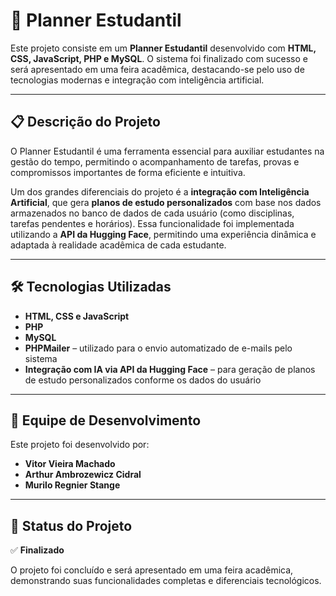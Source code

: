 # 📅 Planner Estudantil

Este projeto consiste em um **Planner Estudantil** desenvolvido com **HTML, CSS, JavaScript, PHP e MySQL**. O sistema foi finalizado com sucesso e será apresentado em uma feira acadêmica, destacando-se pelo uso de tecnologias modernas e integração com inteligência artificial.

---

## 📋 Descrição do Projeto

O Planner Estudantil é uma ferramenta essencial para auxiliar estudantes na gestão do tempo, permitindo o acompanhamento de tarefas, provas e compromissos importantes de forma eficiente e intuitiva.

Um dos grandes diferenciais do projeto é a **integração com Inteligência Artificial**, que gera **planos de estudo personalizados** com base nos dados armazenados no banco de dados de cada usuário (como disciplinas, tarefas pendentes e horários). Essa funcionalidade foi implementada utilizando a **API da Hugging Face**, permitindo uma experiência dinâmica e adaptada à realidade acadêmica de cada estudante.

---

## 🛠️ Tecnologias Utilizadas

- **HTML, CSS e JavaScript**
- **PHP**
- **MySQL**
- **PHPMailer** – utilizado para o envio automatizado de e-mails pelo sistema
- **Integração com IA via API da Hugging Face** – para geração de planos de estudo personalizados conforme os dados do usuário

---

## 👥 Equipe de Desenvolvimento

Este projeto foi desenvolvido por:

- **Vitor Vieira Machado**
- **Arthur Ambrozewicz Cidral**
- **Murilo Regnier Stange**

---

## 📌 Status do Projeto

✅ **Finalizado**

O projeto foi concluído e será apresentado em uma feira acadêmica, demonstrando suas funcionalidades completas e diferenciais tecnológicos.
